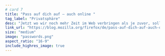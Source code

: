 ```yaml
---
# card 7
title: "Pass auf dich auf – auch online "
tag_label: "Privatsphäre"
desc: "Jetzt wo wir noch mehr Zeit im Web verbringen als je zuvor, sollten wir auf ein paar Dinge achten, um auch weiterhin sicher zu bleiben."
link_url: "https://blog.mozilla.org/firefox/de/pass-auf-dich-auf-auch-online/?utm_source=www.mozilla.org&utm_medium=referral&utm_campaign=homepage&utm_content=card"
size: "medium"
image: "passwords.png"
aspect_ratio: "16-9"
include_highres_image: true
---
```

